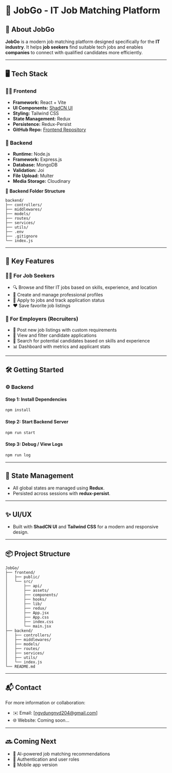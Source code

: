 # 💼 JobGo - IT Job Matching Platform

## 🚀 About JobGo
**JobGo** is a modern job matching platform designed specifically for the **IT industry**. It helps **job seekers** find suitable tech jobs and enables **companies** to connect with qualified candidates more efficiently.

---

## 🖥️ Tech Stack

### 👨‍💻 Frontend
- **Framework:** React + Vite
- **UI Components:** [ShadCN UI](https://ui.shadcn.com/)
- **Styling:** Tailwind CSS
- **State Management:** Redux
- **Persistence:** Redux-Persist
- **GitHub Repo:** [Frontend Repository](https://github.com/nguyendungnd204/jobgo-frontend)

### 🧠 Backend
- **Runtime:** Node.js
- **Framework:** Express.js
- **Database:** MongoDB
- **Validation:** Joi
- **File Upload:** Multer
- **Media Storage:** Cloudinary

📁 **Backend Folder Structure**
```
backend/
├── controllers/
├── middlewares/
├── models/
├── routes/
├── services/
├── utils/
├── .env
├── .gitignore
└── index.js
```

---

## 🎯 Key Features

### 👩‍💼 For Job Seekers
- 🔍 Browse and filter IT jobs based on skills, experience, and location
- 📄 Create and manage professional profiles
- 💬 Apply to jobs and track application status
- ❤️ Save favorite job listings

### 🏢 For Employers (Recruiters)
- 📝 Post new job listings with custom requirements
- 👥 View and filter candidate applications
- 🔎 Search for potential candidates based on skills and experience
- 📊 Dashboard with metrics and applicant stats

---

## 🛠️ Getting Started

### ⚙️ Backend

#### Step 1: Install Dependencies
```bash
npm install
```

#### Step 2: Start Backend Server
```bash
npm run start
```

#### Step 3: Debug / View Logs
```bash
npm run log
```

---

## 💾 State Management
- All global states are managed using **Redux**.
- Persisted across sessions with **redux-persist**.

---

## ✨ UI/UX
- Built with **ShadCN UI** and **Tailwind CSS** for a modern and responsive design.

---

## 📦 Project Structure
```
JobGo/
├── frontend/
│   ├── public/
│   └── src/
│       ├── api/
│       ├── assets/
│       ├── components/
│       ├── hooks/
│       ├── lib/
│       ├── redux/
│       ├── App.jsx
│       ├── App.css
│       ├── index.css
│       └── main.jsx
├── backend/
│   ├── controllers/
│   ├── middlewares/
│   ├── models/
│   ├── routes/
│   ├── services/
│   ├── utils/
│   └── index.js
└── README.md
```

---

## 📬 Contact
For more information or collaboration:
- ✉️ Email: [ngvdungnvd204@gmail.com]
- 🌐 Website: Coming soon...

---

## 🔜 Coming Next
- 🧠 AI-powered job matching recommendations
- 🔐 Authentication and user roles
- 📱 Mobile app version




